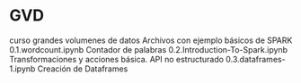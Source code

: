 # GVD
curso grandes volumenes de datos
Archivos con ejemplo básicos de SPARK
0.1.wordcount.ipynb               Contador de palabras
0.2.Introduction-To-Spark.ipynb   Transformaciones y acciones básica. API no estructurado
0.3.dataframes-1.ipynb            Creación de Dataframes 

